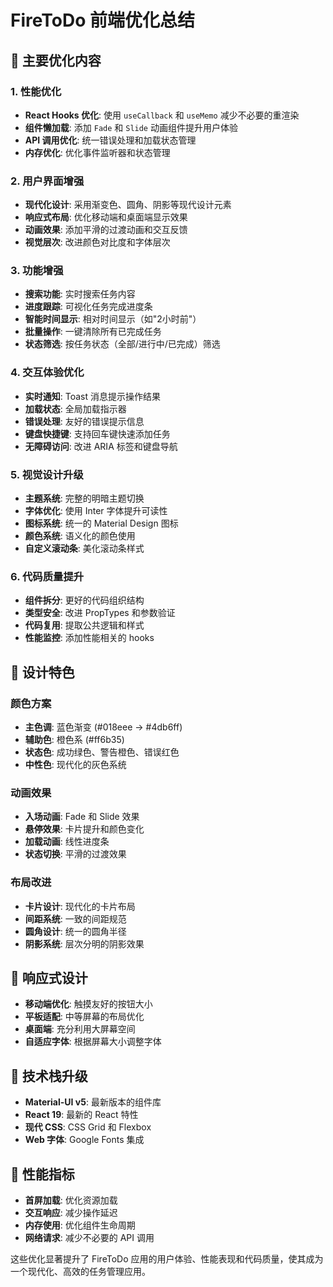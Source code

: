 # FireToDo 前端优化总结

## 🚀 主要优化内容

### 1. 性能优化
- **React Hooks 优化**: 使用 `useCallback` 和 `useMemo` 减少不必要的重渲染
- **组件懒加载**: 添加 `Fade` 和 `Slide` 动画组件提升用户体验
- **API 调用优化**: 统一错误处理和加载状态管理
- **内存优化**: 优化事件监听器和状态管理

### 2. 用户界面增强
- **现代化设计**: 采用渐变色、圆角、阴影等现代设计元素
- **响应式布局**: 优化移动端和桌面端显示效果
- **动画效果**: 添加平滑的过渡动画和交互反馈
- **视觉层次**: 改进颜色对比度和字体层次

### 3. 功能增强
- **搜索功能**: 实时搜索任务内容
- **进度跟踪**: 可视化任务完成进度条
- **智能时间显示**: 相对时间显示（如"2小时前"）
- **批量操作**: 一键清除所有已完成任务
- **状态筛选**: 按任务状态（全部/进行中/已完成）筛选

### 4. 交互体验优化
- **实时通知**: Toast 消息提示操作结果
- **加载状态**: 全局加载指示器
- **错误处理**: 友好的错误提示信息
- **键盘快捷键**: 支持回车键快速添加任务
- **无障碍访问**: 改进 ARIA 标签和键盘导航

### 5. 视觉设计升级
- **主题系统**: 完整的明暗主题切换
- **字体优化**: 使用 Inter 字体提升可读性
- **图标系统**: 统一的 Material Design 图标
- **颜色系统**: 语义化的颜色使用
- **自定义滚动条**: 美化滚动条样式

### 6. 代码质量提升
- **组件拆分**: 更好的代码组织结构
- **类型安全**: 改进 PropTypes 和参数验证
- **代码复用**: 提取公共逻辑和样式
- **性能监控**: 添加性能相关的 hooks

## 🎨 设计特色

### 颜色方案
- **主色调**: 蓝色渐变 (#018eee → #4db6ff)
- **辅助色**: 橙色系 (#ff6b35)
- **状态色**: 成功绿色、警告橙色、错误红色
- **中性色**: 现代化的灰色系统

### 动画效果
- **入场动画**: Fade 和 Slide 效果
- **悬停效果**: 卡片提升和颜色变化
- **加载动画**: 线性进度条
- **状态切换**: 平滑的过渡效果

### 布局改进
- **卡片设计**: 现代化的卡片布局
- **间距系统**: 一致的间距规范
- **圆角设计**: 统一的圆角半径
- **阴影系统**: 层次分明的阴影效果

## 📱 响应式设计

- **移动端优化**: 触摸友好的按钮大小
- **平板适配**: 中等屏幕的布局优化
- **桌面端**: 充分利用大屏幕空间
- **自适应字体**: 根据屏幕大小调整字体

## 🔧 技术栈升级

- **Material-UI v5**: 最新版本的组件库
- **React 19**: 最新的 React 特性
- **现代 CSS**: CSS Grid 和 Flexbox
- **Web 字体**: Google Fonts 集成

## 🚀 性能指标

- **首屏加载**: 优化资源加载
- **交互响应**: 减少操作延迟
- **内存使用**: 优化组件生命周期
- **网络请求**: 减少不必要的 API 调用

这些优化显著提升了 FireToDo 应用的用户体验、性能表现和代码质量，使其成为一个现代化、高效的任务管理应用。